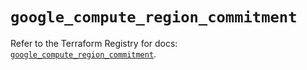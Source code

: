 # `google_compute_region_commitment`

Refer to the Terraform Registry for docs: [`google_compute_region_commitment`](https://registry.terraform.io/providers/hashicorp/google-beta/5.19.0/docs/resources/google_compute_region_commitment).
